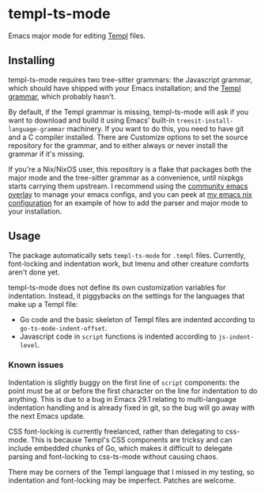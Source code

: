 # templ-ts-mode

Emacs major mode for editing [Templ](https://templ.guide) files.

## Installing

templ-ts-mode requires two tree-sitter grammars: the Javascript
grammar, which should have shipped with your Emacs installation; and
the [Templ grammar](https://github.com/vrischmann/tree-sitter-templ),
which probably hasn't.

By default, if the Templ grammar is missing, templ-ts-mode will ask if
you want to download and build it using Emacs' built-in
`treesit-install-language-grammar` machinery. If you want to do this,
you need to have git and a C compiler installed. There are Customize
options to set the source repository for the grammar, and to either
always or never install the grammar if it's missing.

If you're a Nix/NixOS user, this repository is a flake that packages
both the major mode and the tree-sitter grammar as a convenience,
until nixpkgs starts carrying them upstream. I recommend using the
[community emacs
overlay](https://github.com/nix-community/emacs-overlay) to manage
your emacs configs, and you can peek at [my emacs nix
configuration](https://github.com/danderson/homelab/blob/main/home/emacs2.nix)
for an example of how to add the parser and major mode to your
installation.

## Usage

The package automatically sets `templ-ts-mode` for `.templ`
files. Currently, font-locking and indentation work, but Imenu and
other creature comforts aren't done yet.

templ-ts-mode does not define its own customization variables for
indentation. Instead, it piggybacks on the settings for the languages
that make up a Templ file:

 - Go code and the basic skeleton of Templ files are indented
   according to `go-ts-mode-indent-offset`.
 - Javascript code in `script` functions is indented according to
   `js-indent-level`.

### Known issues

Indentation is slightly buggy on the first line of `script`
components: the point must be at or before the first character on the
line for indentation to do anything. This is due to a bug in Emacs
29.1 relating to multi-language indentation handling and is already
fixed in git, so the bug will go away with the next Emacs update.

CSS font-locking is currently freelanced, rather than delegating to
css-mode. This is because Templ's CSS components are tricksy and can
include embedded chunks of Go, which makes it difficult to delegate
parsing and font-locking to css-ts-mode without causing chaos.

There may be corners of the Templ language that I missed in my
testing, so indentation and font-locking may be imperfect. Patches are
welcome.
